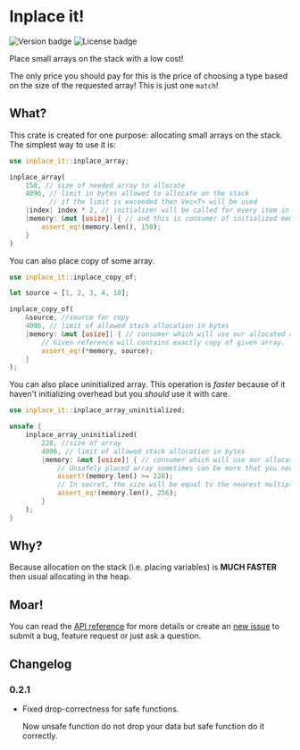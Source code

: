 # Inplace it!

![Version badge](https://img.shields.io/crates/v/inplace_it.svg)
![License badge](https://img.shields.io/crates/l/inplace_it.svg)

Place small arrays on the stack with a low cost!

The only price you should pay for this is the price of choosing
a type based on the size of the requested array! This is just one `match`!

## What?

This crate is created for one purpose: allocating small arrays on the stack.
The simplest way to use it is:

```rust
use inplace_it::inplace_array;

inplace_array(
    150, // size of needed array to allocate
    4096, // limit in bytes allowed to allocate on the stack
          // if the limit is exceeded then Vec<T> will be used
    |index| index * 2, // initializer will be called for every item in the array
    |memory: &mut [usize]| { // and this is consumer of initialized memory
        assert_eq!(memory.len(), 150);
    }
)
```

You can also place copy of some array.

```rust
use inplace_it::inplace_copy_of;

let source = [1, 2, 3, 4, 10];

inplace_copy_of(
    &source, //source for copy
    4096, // limit of allowed stack allocation in bytes
    |memory: &mut [usize]| { // consumer which will use our allocated array
        // Given reference will contains exactly copy of given array.
        assert_eq!(*memory, source);
    }
);
```

You can also place uninitialized array.
This operation is *faster* because of it haven't initializing overhead
but you *should* use it with care.

```rust
use inplace_it::inplace_array_uninitialized;

unsafe {
    inplace_array_uninitialized(
        228, //size of array
        4096, // limit of allowed stack allocation in bytes
        |memory: &mut [usize]| { // consumer which will use our allocated array
            // Unsafely placed array sometimes can be more that you need.
            assert!(memory.len() >= 228);
            // In secret, the size will be equal to the nearest multiple of 32 (upwards, of course).
            assert_eq!(memory.len(), 256);
        }
    );
}
```

## Why?

Because allocation on the stack (i.e. placing variables) is **MUCH FASTER** then usual
allocating in the heap.

## Moar!

You can read the [API reference](https://docs.rs/inplace_it) for more details
or create an [new issue](https://github.com/NotIntMan/inplace_it/issues/new)
to submit a bug, feature request or just ask a question.

## Changelog

### 0.2.1

* Fixed drop-correctness for safe functions.

    Now unsafe function do not drop your data but safe function do it correctly.

